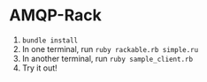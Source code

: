 # AMQP-Rack

1. `bundle install`
1. In one terminal, run `ruby rackable.rb simple.ru`
1. In another terminal, run `ruby sample_client.rb`
1. Try it out!
